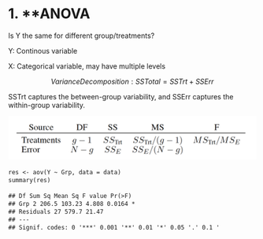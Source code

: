 # 1. \*\*ANOVA

Is Y the same for different group/treatments?

Y: Continous variable

X: Categorical variable, may have multiple levels

$$
Variance Decomposition: SSTotal = SSTrt + SSErr
$$

SSTrt captures the between-group variability, and SSErr captures the within-group variability.

![](../../.gitbook/assets/image%20%28108%29.png)

```text
res <- aov(Y ~ Grp, data = data)
summary(res)

## Df Sum Sq Mean Sq F value Pr(>F)
## Grp 2 206.5 103.23 4.808 0.0164 *
## Residuals 27 579.7 21.47
## ---
## Signif. codes: 0 '***' 0.001 '**' 0.01 '*' 0.05 '.' 0.1 '
```





